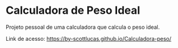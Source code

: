 # Calculadora de Peso Ideal
Projeto pessoal de uma calculadora que calcula o peso ideal.

Link de acesso: https://by-scottlucas.github.io/Calculadora-peso/
